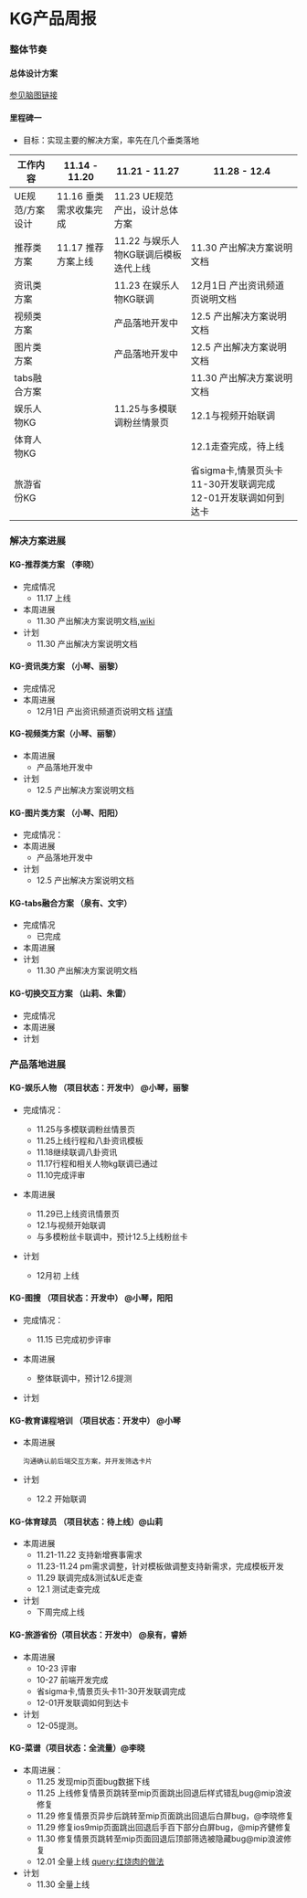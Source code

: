# KG产品周报

### 整体节奏
#### 总体设计方案
[参见脑图链接](http://naotu.baidu.com/file/fd5657f0546f8b61b4baa3641e8865c7?token=0fbead4f8eb1cbde)
#### 里程碑一
- 目标：实现主要的解决方案，率先在几个垂类落地

 
| 工作内容      | 11.14 - 11.20       | 11.21 - 11.27                     | 11.28 - 12.4                   |
| ------------ | ---------------------- | ------------------------------ | ------------------------------ |
| UE规范/方案设计| 11.16 垂类需求收集完成    | 11.23 UE规范产出，设计总体方案    |                                |
| 推荐类方案     | 11.17 推荐方案上线       |  11.22 与娱乐人物KG联调后模板迭代上线          | 11.30 产出解决方案说明文档 |
| 资讯类方案     |                        | 11.23 在娱乐人物KG联调           |  12月1日 产出资讯频道页说明文档|
| 视频类方案     |                        |       产品落地开发中        | 12.5 产出解决方案说明文档	 |
| 图片类方案   |                        |             产品落地开发中    | 12.5 产出解决方案说明文档  |
| tabs融合方案   |                        |                    |  11.30 产出解决方案说明文档  |        
| 娱乐人物KG    |                        |    11.25与多模联调粉丝情景页 | 12.1与视频开始联调  |
| 体育人物KG    |                        |                               |12.1走查完成，待上线  |
| 旅游省份KG    |                        |            |  省sigma卡,情景页头卡11-30开发联调完成12-01开发联调如何到达卡 |

### 解决方案进展
#### KG-推荐类方案 （李晓）
- 完成情况
	* 11.17 上线
- 本周进展
	* 11.30 产出解决方案说明文档,[wiki](http://wiki.baidu.com/pages/viewpage.action?pageId=251695678)
- 计划
	* 11.30 产出解决方案说明文档
 
#### KG-资讯类方案 （小琴、丽黎）
- 完成情况
- 本周进展
	* 12月1日 产出资讯频道页说明文档 [详情](http://wiki.baidu.com/pages/viewpage.action?pageId=258840028)

#### KG-视频类方案（小琴、丽黎）
- 本周进展
	* 产品落地开发中
- 计划
	* 12.5 产出解决方案说明文档			
 
		
#### KG-图片类方案 （小琴、阳阳）
- 完成情况：
- 本周进展    
    * 产品落地开发中  
- 计划
	* 12.5 产出解决方案说明文档

#### KG-tabs融合方案 （泉有、文宇）
- 完成情况
	* 已完成
- 本周进展
- 计划
	* 11.30 产出解决方案说明文档
 
#### KG-切换交互方案 （山莉、朱雷）
- 完成情况
- 本周进展
- 计划


### 产品落地进展
#### KG-娱乐人物 （项目状态：开发中） @小琴，丽黎 
- 完成情况：    
	* 11.25与多模联调粉丝情景页
	* 11.25上线行程和八卦资讯模板
	* 11.18继续联调八卦资讯
	* 11.17行程和相关人物kg联调已通过
	* 11.10完成评审 
- 本周进展
	* 11.29已上线资讯情景页
	* 12.1与视频开始联调
	* 与多模粉丝卡联调中，预计12.5上线粉丝卡

- 计划	
	* 12月初 上线	
 
#### KG-图搜 （项目状态：开发中） @小琴，阳阳 
- 完成情况：       
    * 11.15 已完成初步评审  
- 本周进展
	* 整体联调中，预计12.6提测

- 计划
		
 
#### KG-教育课程培训 （项目状态：开发中） @小琴 
- 本周进展	
 
	```沟通确认前后端交互方案，并开发筛选卡片```
 
- 计划
	* 12.2 开始联调

#### KG-体育球员 （项目状态：待上线）@山莉
- 本周进展
	* 11.21-11.22 支持新增赛事需求
	* 11.23-11.24 pm需求调整，针对模板做调整支持新需求，完成模板开发
	* 11.29 联调完成&测试&UE走查
	* 12.1 测试走查完成
- 计划
	* 下周完成上线

 
#### KG-旅游省份（项目状态：开发中） @泉有，睿娇
- 本周进展
	* 10-23 评审
	* 10-27 前端开发完成
	* 省sigma卡,情景页头卡11-30开发联调完成
	* 12-01开发联调如何到达卡
- 计划
	* 12-05提测。
 
 
#### KG-菜谱（项目状态：全流量）@李晓
- 本周进展：
    - 11.25 发现mip页面bug数据下线
    - 11.25 上线修复情景页跳转至mip页面跳出回退后样式错乱bug@mip浪波修复
    - 11.29 修复情景页异步后跳转至mip页面跳出回退后白屏bug，@李晓修复
    - 11.29 修复ios9mip页面跳出回退后手百下部分白屏bug，@mip齐健修复
    - 11.30 修复情景页跳转至mip页面回退后顶部筛选被隐藏bug@mip浪波修复
	- 12.01 全量上线 [query:红烧肉的做法](https://m.baidu.com/s?word=%E7%BA%A2%E7%83%A7%E8%82%89%E7%9A%84%E5%81%9A%E6%B3%95)
- 计划
	* 11.30 全量上线



